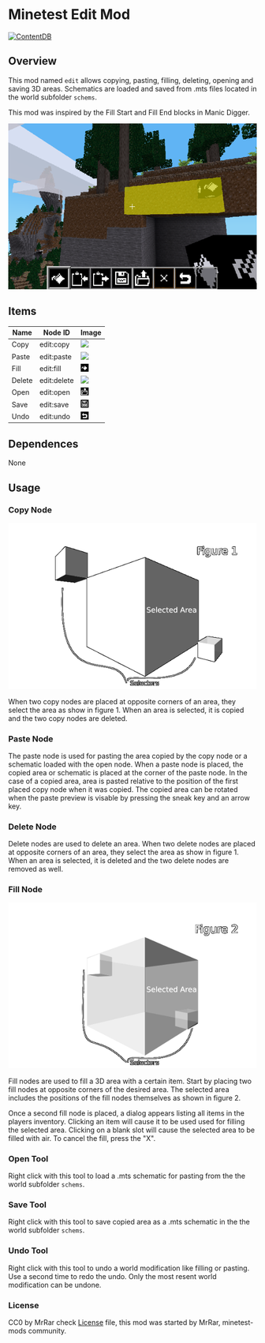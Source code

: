 # Minetest Edit Mod


[![ContentDB](https://content.minetest.net/packages/Mr.%20Rar/edit/shields/downloads/)](https://content.minetest.net/packages/Mr.%20Rar/edit/)


## Overview


This mod named `edit` allows copying, pasting, filling, deleting, opening and saving 3D areas.
Schematics are loaded and saved from .mts files located in the world subfolder `schems`.

This mod was inspired by the Fill Start and Fill End blocks in Manic Digger.

![screenshot](screenshot.png)

## Items

| Name   | Node ID     | Image                         |
| ------ | ----------- | ----------------------------- |
| Copy   | edit:copy   | ![](textures/edit_copy.png)   |
| Paste  | edit:paste  | ![](textures/edit_paste.png)  |
| Fill   | edit:fill   | ![](textures/edit_fill.png)   |
| Delete | edit:delete | ![](textures/edit_delete.png) |
| Open   | edit:open   | ![](textures/edit_open.png)   |
| Save   | edit:save   | ![](textures/edit_save.png)   |
| Undo   | edit:undo   | ![](textures/edit_undo.png)   |


## Dependences

None


## Usage

### Copy Node

![figure1.png](figure1.png)

When two copy nodes are placed at opposite corners of an area, they select the area as show in figure 1. When an area is selected, it is copied and the two copy nodes are deleted.


### Paste Node

The paste node is used for pasting the area copied by the copy node or a schematic loaded with the open node. When a paste node is placed, the copied area or schematic is placed at the corner of the paste node. In the case of a copied area, area is pasted relative to the position of the first placed copy node when it was copied. The copied area can be rotated when the paste preview is visable by pressing the sneak key and an arrow key.


### Delete Node

Delete nodes are used to delete an area. When two delete nodes are placed at opposite corners of an area, they select the area as show in figure 1. When an area is selected, it is deleted and the two delete nodes are removed as well.


### Fill Node

![figure1.png](figure2.png)

Fill nodes are used to fill a 3D area with a certain item. Start by placing two fill nodes at opposite corners of the desired area. The selected area includes the positions of the fill nodes themselves as shown in figure 2.

Once a second fill node is placed, a dialog appears listing all items in the players inventory. Clicking an item will cause it to be used used for filling the selected area. Clicking on a blank slot will cause the selected area to be filled with air. To cancel the fill, press the "X".


### Open Tool

Right click with this tool to load a .mts schematic for pasting from the the world subfolder `schems`.


### Save Tool

Right click with this tool to save copied area as a .mts schematic in the the world subfolder `schems`.


### Undo Tool

Right click with this tool to undo a world modification like filling or pasting.
Use a second time to redo the undo.
Only the most resent world modification can be undone.


### License

CC0 by MrRar check [License](LICENSE) file, this mod was started by MrRar, 
minetest-mods community.

